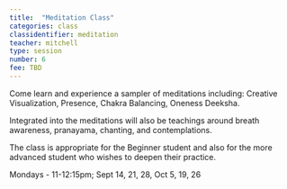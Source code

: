 ```yaml
---
title:  "Meditation Class"
categories: class
classidentifier: meditation
teacher: mitchell
type: session
number: 6
fee: TBD
---
```

Come learn and experience a sampler of meditations including:
Creative Visualization, Presence, Chakra Balancing, Oneness Deeksha.

Integrated into the meditations will also be teachings around breath awareness, pranayama, chanting, and contemplations.

The class is appropriate for the Beginner student and also for the more advanced student who wishes to deepen their practice.

Mondays - 11-12:15pm;  Sept 14, 21, 28, Oct 5, 19, 26
